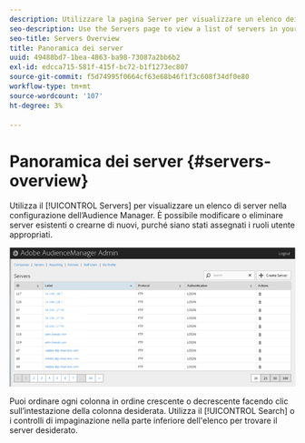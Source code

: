 ```yaml
---
description: Utilizzare la pagina Server per visualizzare un elenco dei server nella configurazione di Audience Manager. È possibile modificare o eliminare server esistenti o crearne di nuovi, purché siano stati assegnati i ruoli utente appropriati.
seo-description: Use the Servers page to view a list of servers in your Audience Manager configuration. You can edit or delete existing servers or create new servers, providing that you have the appropriate user roles assigned.
seo-title: Servers Overview
title: Panoramica dei server
uuid: 49488bd7-1bea-4863-ba98-73087a2bb6b2
exl-id: edcca715-581f-415f-bc72-b1f1273ec807
source-git-commit: f5d74995f0664cf63e68b46f1f3c608f34df0e80
workflow-type: tm+mt
source-wordcount: '107'
ht-degree: 3%

---
```


# Panoramica dei server {#servers-overview}

Utilizza il [!UICONTROL Servers] per visualizzare un elenco di server nella configurazione dell’Audience Manager. È possibile modificare o eliminare server esistenti o crearne di nuovi, purché siano stati assegnati i ruoli utente appropriati.

<!-- c_servers.xml -->

![](assets/servers.png)

Puoi ordinare ogni colonna in ordine crescente o decrescente facendo clic sull’intestazione della colonna desiderata. Utilizza il [!UICONTROL Search] o i controlli di impaginazione nella parte inferiore dell&#39;elenco per trovare il server desiderato.
